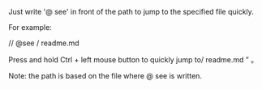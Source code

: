 Just write '@ see' in front of the path to jump to the specified file quickly.

For example:

// @see / readme.md

Press and hold Ctrl + left mouse button to quickly jump to/ readme.md ” 。

Note: the path is based on the file where @ see is written.

